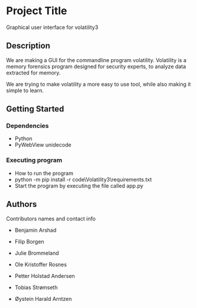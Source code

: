 # Project Title

Graphical user interface for volatility3

## Description

We are making a GUI for the commandline program volatility.
Volatility is a memory forensics program designed for security experts, to analyze data extracted for memory.

We are trying to make volatility a more easy to use tool, while also making it simple to learn.

## Getting Started

### Dependencies

- Python
- PyWebView
  unidecode

### Executing program

- How to run the program
- python -m pip install -r code\Volatility3\requirements.txt
- Start the program by executing the file called app.py

## Authors

Contributors names and contact info

- Benjamin Arshad

- Filip Borgen

- Julie Brommeland

- Ole Kristoffer Rosnes

- Petter Holstad Andersen

- Tobias Strømseth

- Øystein Harald Arntzen
